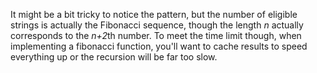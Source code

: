 It might be a bit tricky to notice the pattern, but the number of eligible strings is actually the Fibonacci sequence, though the length *n* actually corresponds to the *n+2*th number. To meet the time limit though, when implementing a fibonacci function, you'll want to cache results to speed everything up or the recursion will be far too slow.

